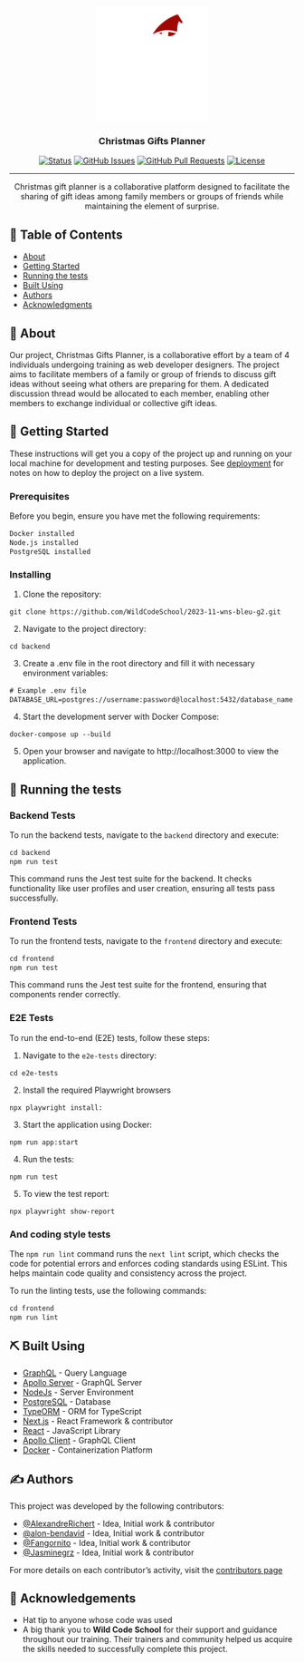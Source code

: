 <p align="center">
  <a href="" rel="noopener">
 <img width=200px height=200px src="./frontend/public/Gifty-logo-light.svg" alt="Project logo"></a>
</p>

<h3 align="center">Christmas Gifts Planner</h3>

<div align="center">

[![Status](https://img.shields.io/badge/status-active-success.svg)]()
[![GitHub Issues](https://img.shields.io/github/issues/kylelobo/The-Documentation-Compendium.svg)](https://github.com/kylelobo/The-Documentation-Compendium/issues)
[![GitHub Pull Requests](https://img.shields.io/github/issues-pr/kylelobo/The-Documentation-Compendium.svg)](https://github.com/kylelobo/The-Documentation-Compendium/pulls)
[![License](https://img.shields.io/badge/license-MIT-blue.svg)](/LICENSE)

</div>

---

<p align="center"> Christmas gift planner is a collaborative platform designed to facilitate the sharing of gift ideas among family members or groups of friends while maintaining the element of surprise.
    <br> 
</p>

## 📝 Table of Contents

- [About](#about)
- [Getting Started](#getting_started)
- [Running the tests](#tests)
- [Built Using](#built_using)
- [Authors](#authors)
- [Acknowledgments](#acknowledgement)

## 🧐 About <a name = "about"></a>

Our project, Christmas Gifts Planner, is a collaborative effort by a team of 4 individuals undergoing training as web developer designers. The project aims to facilitate members of a family or group of friends to discuss gift ideas without seeing what others are preparing for them. A dedicated discussion thread would be allocated to each member, enabling other members to exchange individual or collective gift ideas.

## 🏁 Getting Started <a name = "getting_started"></a>

These instructions will get you a copy of the project up and running on your local machine for development and testing purposes. See [deployment](#deployment) for notes on how to deploy the project on a live system.

### Prerequisites

Before you begin, ensure you have met the following requirements:

```
Docker installed
Node.js installed
PostgreSQL installed
```

### Installing

1. Clone the repository:

```
git clone https://github.com/WildCodeSchool/2023-11-wns-bleu-g2.git
```

2. Navigate to the project directory:

```
cd backend
```

3. Create a .env file in the root directory and fill it with necessary environment variables:

```
# Example .env file
DATABASE_URL=postgres://username:password@localhost:5432/database_name
```

4. Start the development server with Docker Compose:

```
docker-compose up --build
```

5. Open your browser and navigate to http://localhost:3000 to view the application.

## 🔧 Running the tests <a name = "tests"></a>

### Backend Tests

To run the backend tests, navigate to the `backend` directory and execute:

```
cd backend
npm run test
```

This command runs the Jest test suite for the backend. It checks functionality like user profiles and user creation, ensuring all tests pass successfully.

### Frontend Tests

To run the frontend tests, navigate to the `frontend` directory and execute:

```
cd frontend
npm run test
```

This command runs the Jest test suite for the frontend, ensuring that components render correctly.

### E2E Tests

To run the end-to-end (E2E) tests, follow these steps:

1. Navigate to the `e2e-tests` directory:

```
cd e2e-tests
```

2. Install the required Playwright browsers

```
npx playwright install:
```

3. Start the application using Docker:

```
npm run app:start
```

4. Run the tests:

```
npm run test
```

5. To view the test report:

```
npx playwright show-report
```

### And coding style tests

The `npm run lint` command runs the `next lint` script, which checks the code for potential errors and enforces coding standards using ESLint. This helps maintain code quality and consistency across the project.

To run the linting tests, use the following commands:

```
cd frontend
npm run lint
```

## ⛏️ Built Using <a name = "built_using"></a>

- [GraphQL](https://graphql.org/) - Query Language
- [Apollo Server](https://www.apollographql.com/docs/apollo-server/) - GraphQL Server
- [NodeJs](https://nodejs.org/en/) - Server Environment
- [PostgreSQL](https://www.postgresql.org/) - Database
- [TypeORM](https://typeorm.io/) - ORM for TypeScript
- [Next.js](https://nextjs.org/) - React Framework & contributor
- [React](https://vuejs.org/) - JavaScript Library
- [Apollo Client](https://www.apollographql.com/docs/react/) - GraphQL Client
- [Docker](https://www.docker.com/) - Containerization Platform

## ✍️ Authors <a name = "authors"></a>

This project was developed by the following contributors:

- [@AlexandreRichert](https://github.com/AlexandreRichert) - Idea, Initial work & contributor
- [@alon-bendavid](https://github.com/alon-bendavid) - Idea, Initial work & contributor
- [@Fangornito](https://github.com/Fangornito) - Idea, Initial work & contributor
- [@Jasminegrz](https://github.com/Jasminegrz) - Idea, Initial work & contributor

For more details on each contributor’s activity, visit the [contributors page](https://github.com/WildCodeSchool/2023-11-wns-bleu-g2-christmas-gifts-planner/graphs/contributors)

## 🎉 Acknowledgements <a name = "acknowledgement"></a>

- Hat tip to anyone whose code was used
- A big thank you to **Wild Code School** for their support and guidance throughout our training. Their trainers and community helped us acquire the skills needed to successfully complete this project.
